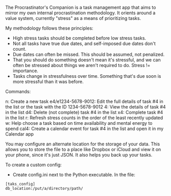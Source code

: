 The Procrastinator's Companion is a task management app that aims to mirror my own internal procrastination methodology. It orients around a value system, currently "stress" as a means of prioritizing tasks.

My methodology follows these principles:
* High stress tasks should be completed before low stress tasks.
* Not all tasks have true due dates, and self-imposed due dates don't count.
* Due dates can often be missed. This should be assumed, not penalized.
* That you should do something doesn't mean it's stressful, and we can often be stressed about things we aren't required to do. Stress != importance.
* Tasks change in stressfulness over time. Something that's due soon is more stressful than it was before.

Commands:

n: Create a new task
e4/e1234-5678-9012: Edit the full details of task #4 in the list or the task with the ID 1234-5678-9012
4: View the details of task #4 in the list
d4: Delete (not complete) task #4 in the list
x4: Complete task #4 in the list
r: Refresh stress counts in the order of the least recently updated
w: Help choose a task based on time availability and mental energy to spend
cal4: Create a calendar event for task #4 in the list and open it in my Calendar app

You may configure an alternate location for the storage of your data. This allows you to store the file to a place like Dropbox or iCloud and view it on your phone, since it's just JSON. It also helps you back up your tasks.

To create a custom config:
* Create config.ini next to the Python executable.
In the file:
```
[taks_config]
db_location:/put/a/directory/path/
```